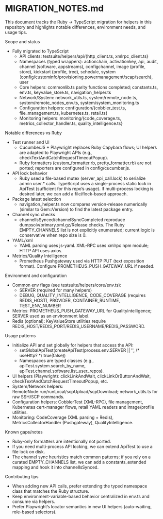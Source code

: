 # MIGRATION_NOTES.md

This document tracks the Ruby → TypeScript migration for helpers in this repository and highlights notable differences, environment needs, and usage tips.

Scope and status
- Fully migrated to TypeScript
  - API clients: testsuite/helpers/api/{http_client.ts, xmlrpc_client.ts}
  - Namespaces (typed wrappers): actionchain, activationkey, api, audit, channel (software, appstreams), configchannel, image (profile, store), kickstart (profile, tree), schedule, system (config/custominfo/provisioning.powermanagement/scap/search), user
  - Core helpers: commonlib.ts parity functions completed; constants.ts, env.ts, keyvalue_store.ts, navigation_helper.ts
  - Network/System: network_utils.ts, system/remote_node.ts, system/remote_nodes_env.ts, system/system_monitoring.ts
  - Configuration helpers: configuration/{cobbler_test.ts, file_management.ts, kubernetes.ts, retail.ts}
  - Monitoring helpers: monitoring/{code_coverage.ts, metrics_collector_handler.ts, quality_intelligence.ts}

Notable differences vs Ruby
- Test runner and UI
  - CucumberJS + Playwright replaces Ruby Capybara flows; UI helpers are adapted to Playwright APIs (e.g., checkTextAndCatchRequestTimeoutPopup).
  - Ruby formatters (custom_formatter.rb, pretty_formatter.rb) are not ported; reporters are configured in config/cucumber.js.
- API lock behavior
  - Ruby used a file-based mutex (server_api_call.lock) to serialize admin user.* calls. TypeScript uses a single-process static lock in ApiTest (sufficient for this repo’s usage). If multi-process locking is desired later, we can add a file/flock-based approach.
- Package latest selection
  - navigation_helper.ts now compares version-release numerically (similar to Gem::Version) to find the latest package entry.
- Channel sync checks
  - channelIsSynced/channelSyncCompleted reproduce dumpsolv/primary.xml.gz/Release checks. The Ruby EMPTY_CHANNELS list is not explicitly enumerated; current logic is conservative when repo size is 0.
- YAML/xml
  - YAML parsing uses js-yaml. XML-RPC uses xmlrpc npm module; HTTP API uses axios.
- Metrics/Quality Intelligence
  - Prometheus Pushgateway used via HTTP PUT (text exposition format). Configure PROMETHEUS_PUSH_GATEWAY_URL if needed.

Environment and configuration
- Common env flags (see testsuite/helpers/core/env.ts):
  - SERVER (required for many helpers)
  - DEBUG, QUALITY_INTELLIGENCE, CODE_COVERAGE (requires REDIS_HOST), PROVIDER, CONTAINER_RUNTIME, TEST_ENV_NUMBER
- Metrics: PROMETHEUS_PUSH_GATEWAY_URL for QualityIntelligence; SERVER used as an environment label.
- Redis (optional): KeyValueStore utilities require REDIS_HOST/REDIS_PORT/REDIS_USERNAME/REDIS_PASSWORD.

Usage patterns
- Initialize API and set globally for helpers that access the API:
  - setGlobalApiTest(createApiTest(process.env.SERVER || '', /* useHttp? */ true|false))
  - Namespaces are typed classes (e.g., apiTest.system.search_by_name, apiTest.channel.software.list_user_repos).
- UI helpers (Playwright): clickLinkAndWait, clickLinkOrButtonAndWait, checkTextAndCatchRequestTimeoutPopup, etc.
- System/Network helpers: RemoteNode.run/runLocal/scpUpload/scpDownload; network_utils.ts for raw SSH/SCP commands.
- Configuration helpers: CobblerTest (XML-RPC), file management, Kubernetes cert-manager flows, retail YAML readers and image/profile utilities.
- Monitoring: CodeCoverage (XML parsing + Redis), MetricsCollectorHandler (Pushgateway), QualityIntelligence.

Known gaps/notes
- Ruby-only formatters are intentionally not ported.
- If you need multi-process API locking, we can extend ApiTest to use a file lock on disk.
- The channel sync heuristics match common patterns; if you rely on a curated EMPTY_CHANNELS list, we can add a constants_extended mapping and hook it into channelIsSynced.

Contributing tips
- When adding new API calls, prefer extending the typed namespace class that matches the Ruby structure.
- Keep environment-variable-based behavior centralized in env.ts and consume via helpers.
- Prefer Playwright’s locator semantics in new UI helpers (auto-waiting, role-based selectors).